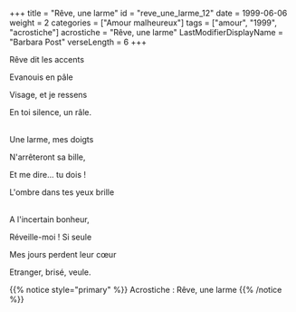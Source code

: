 +++
title = "Rêve, une larme"
id = "reve_une_larme_12"
date = 1999-06-06
weight = 2
categories = ["Amour malheureux"]
tags = ["amour", "1999", "acrostiche"]
acrostiche = "Rêve, une larme"
LastModifierDisplayName = "Barbara Post"
verseLength = 6
+++

Rêve dit les accents

Evanouis en pâle

Visage, et je ressens

En toi silence, un râle.

 \
Une larme, mes doigts

N'arrêteront sa bille,

Et me dire... tu dois !

L'ombre dans tes yeux brille

 \
A l'incertain bonheur,

Réveille-moi ! Si seule

Mes jours perdent leur cœur

Etranger, brisé, veule.

{{% notice style="primary" %}}
Acrostiche : Rêve, une larme
{{% /notice %}}
